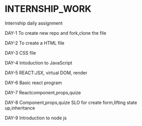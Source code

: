 # INTERNSHIP_WORK

Internship daily assignment


DAY-1
To create new repo and fork,clone the file 

DAY-2
To create a HTML file

DAY-3 
CSS file

DAY-4
Intoduction to JavaScript

DAY-5
REACT:JSX, virtual DOM, render

DAY-6
Basic react program

DAY-7
Reactcomponent,props,quize

DAY-8
Component,props,quize
SLO for  create form,lifting state up,inheritance

DAY-9
Introduction to node js



